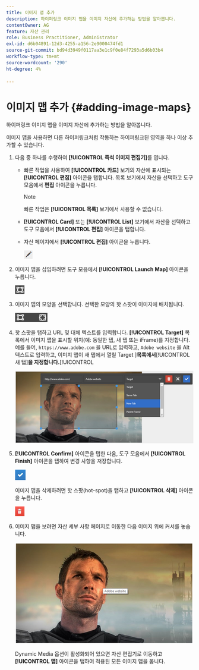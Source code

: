 ```yaml
---
title: 이미지 맵 추가
description: 하이퍼링크 이미지 맵을 이미지 자산에 추가하는 방법을 알아봅니다.
contentOwner: AG
feature: 자산 관리
role: Business Practitioner, Administrator
exl-id: d6b04891-12d3-4255-a156-2e9000474fd1
source-git-commit: bd94d3949f0117aa3e1c9f0e84f7293a5d6b03b4
workflow-type: tm+mt
source-wordcount: '290'
ht-degree: 4%

---
```


# 이미지 맵 추가 {#adding-image-maps}

하이퍼링크 이미지 맵을 이미지 자산에 추가하는 방법을 알아봅니다.

이미지 맵을 사용하면 다른 하이퍼링크처럼 작동하는 하이퍼링크된 영역을 하나 이상 추가할 수 있습니다.

1. 다음 중 하나를 수행하여 **[!UICONTROL 즉석 이미지 편집기]**&#x200B;를 엽니다.

   * 빠른 작업을 사용하여 **[!UICONTROL 카드]** 보기의 자산에 표시되는 **[!UICONTROL 편집]** 아이콘을 탭합니다. 목록 보기에서 자산을 선택하고 도구 모음에서 **편집** 아이콘을 누릅니다.

      >[!NOTE]
      >
      >빠른 작업은 **[!UICONTROL 목록]** 보기에서 사용할 수 없습니다.

   * **[!UICONTROL Card]** 또는 **[!UICONTROL List]** 보기에서 자산을 선택하고 도구 모음에서 **[!UICONTROL 편집]** 아이콘을 탭합니다.
   * 자산 페이지에서 **[!UICONTROL 편집]** 아이콘을 누릅니다.

      ![chlimage_1-420](assets/chlimage_1-420.png)

1. 이미지 맵을 삽입하려면 도구 모음에서 **[!UICONTROL Launch Map]** 아이콘을 누릅니다.

   ![chlimage_1-421](assets/chlimage_1-421.png)

1. 이미지 맵의 모양을 선택합니다. 선택한 모양의 핫 스팟이 이미지에 배치됩니다.

   ![chlimage_1-422](assets/chlimage_1-422.png)

1. 핫 스팟을 탭하고 URL 및 대체 텍스트를 입력합니다. **[!UICONTROL Target]** 목록에서 이미지 맵을 표시할 위치(예: 동일한 탭, 새 탭 또는 iFrame)를 지정합니다. 예를 들어, `https://www.adobe.com` 을 URL로 입력하고, `Adobe website` 을 Alt 텍스트로 입력하고, 이미지 맵이 새 탭에서 열릴 Target ]**목록에서**[!UICONTROL &#x200B;새 탭&#x200B;]**을 지정합니다.**[!UICONTROL 

   ![chlimage_1-423](assets/chlimage_1-423.png)

1. **[!UICONTROL Confirm]** 아이콘을 탭한 다음, 도구 모음에서 **[!UICONTROL Finish]** 아이콘을 탭하여 변경 사항을 저장합니다.

   ![chlimage_1-424](assets/chlimage_1-424.png)

   이미지 맵을 삭제하려면 핫 스팟(hot-spot)을 탭하고 **[!UICONTROL 삭제]** 아이콘을 누릅니다.

   ![chlimage_1-425](assets/chlimage_1-425.png)

1. 이미지 맵을 보려면 자산 세부 사항 페이지로 이동한 다음 이미지 위에 커서를 놓습니다.

   ![chlimage_1-426](assets/chlimage_1-426.png)

   Dynamic Media 옵션이 활성화되어 있으면 자산 편집기로 이동하고 **[!UICONTROL 맵]** 아이콘을 탭하여 적용된 모든 이미지 맵을 봅니다.
